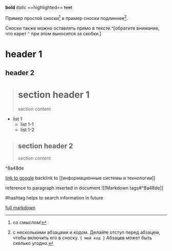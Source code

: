 **bold**
*italic*
==highlighted==
~~text~~

Пример простой сноски[^1] и пример сноски подлиннее[^большая_сноска]. 

[^1]: со смыслом! 
[^большая_сноска]: с несколькими абзацами и кодом. Делайте отступ перед абзацем, чтобы включить его в сноску. `{ мой код }` Абзацев может быть сколько угодно.

Сноски также можно оставлять прямо в тексте.^[обратите внимание, что карет `^` при этом выносится за скобки.]
# header 1
## header 2

># section header 1
> section content 
- list 1
	- list 1-1
	- list 1-2

>## section header 2
> section content 

^8a48de


[link to google](www.google.com)
backlink to [[информационные системы и технологии]]

reference to paragraph inserted in document ![[Markdown tags#^8a48de]]

#hashtag helps to search information in future

[full markdown](https://publish.obsidian.md/help-ru/Руководства/Форматирование+заметок)
